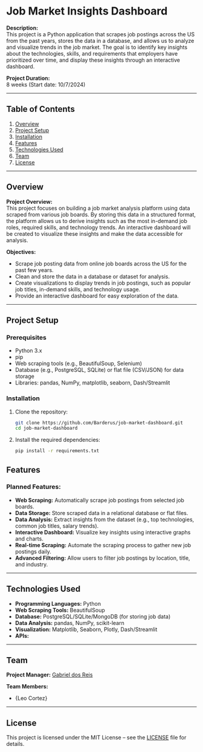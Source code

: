 # Job Market Insights Dashboard

**Description:**  
This project is a Python application that scrapes job postings across the US from the past years, stores the data in a database, and allows us to analyze and visualize trends in the job market. The goal is to identify key insights about the technologies, skills, and requirements that employers have prioritized over time, and display these insights through an interactive dashboard.

**Project Duration:**  
8 weeks (Start date: 10/7/2024)

---

## Table of Contents
1. [Overview](#overview)
2. [Project Setup](#project-setup)
3. [Installation](#Installation)
4. [Features](#features)
5. [Technologies Used](#technologies-used)
6. [Team](#team)
7. [License](#license)

---

## Overview

**Project Overview:**  
This project focuses on building a job market analysis platform using data scraped from various job boards. By storing this data in a structured format, the platform allows us to derive insights such as the most in-demand job roles, required skills, and technology trends. An interactive dashboard will be created to visualize these insights and make the data accessible for analysis.

**Objectives:**
- Scrape job posting data from online job boards across the US for the past few years.
- Clean and store the data in a database or dataset for analysis.
- Create visualizations to display trends in job postings, such as popular job titles, in-demand skills, and technology usage.
- Provide an interactive dashboard for easy exploration of the data.

---

## Project Setup

### Prerequisites
- Python 3.x
- pip
- Web scraping tools (e.g., BeautifulSoup, Selenium)
- Database (e.g., PostgreSQL, SQLite) or flat file (CSV/JSON) for data storage
- Libraries: pandas, NumPy, matplotlib, seaborn, Dash/Streamlit

### Installation

1. Clone the repository:
    ```bash
    git clone https://github.com/Barderus/job-market-dashboard.git
    cd job-market-dashboard
    ```

2. Install the required dependencies:
    ```bash
    pip install -r requirements.txt
    ```


## Features

### Planned Features:
- **Web Scraping:** Automatically scrape job postings from selected job boards.
- **Data Storage:** Store scraped data in a relational database or flat files.
- **Data Analysis:** Extract insights from the dataset (e.g., top technologies, common job titles, salary trends).
- **Interactive Dashboard:** Visualize key insights using interactive graphs and charts.
- **Real-time Scraping:** Automate the scraping process to gather new job postings daily.
- **Advanced Filtering:** Allow users to filter job postings by location, title, and industry.

---

## Technologies Used

- **Programming Languages:** Python
- **Web Scraping Tools:** BeautifulSoup
- **Database:** PostgreSQL/SQLite/MongoDB  (for storing job data)
- **Data Analysis:** pandas, NumPy, scikit-learn
- **Visualization:** Matplotlib, Seaborn, Plotly, Dash/Streamlit
- **APIs:** 

---

## Team

**Project Manager:** [Gabriel dos Reis](https://github.com/Barderus)

**Team Members:**  
- {Leo Cortez}

---

## License

This project is licensed under the MIT License – see the [LICENSE](LICENSE) file for details.
